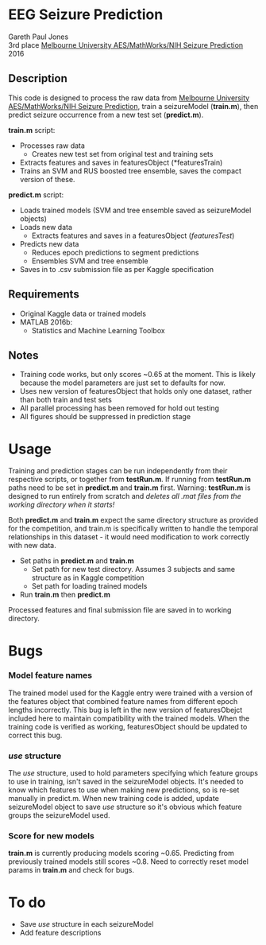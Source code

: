 # EEG Seizure Prediction
Gareth Paul Jones  
3rd place [Melbourne University AES/MathWorks/NIH Seizure Prediction](https://www.kaggle.com/c/melbourne-university-seizure-prediction)  
2016

## Description
This code is designed to process the raw data from [Melbourne University AES/MathWorks/NIH Seizure Prediction](https://www.kaggle.com/c/melbourne-university-seizure-prediction), train a seizureModel (**train.m**), then predict seizure occurrence from a new test set (**predict.m**).

**train.m** script:
 - Processes raw data
	- Creates new test set from original test and training sets
 - Extracts features and saves in featuresObject (*featuresTrain)
 - Trains an SVM and RUS boosted tree ensemble, saves the compact version of these.

**predict.m** script:
 - Loads trained models (SVM and tree ensemble saved as seizureModel objects)
 - Loads new data
   - Extracts features and saves in a featuresObject (*featuresTest*) 
 - Predicts new data
   - Reduces epoch predictions to segment predictions
   - Ensembles SVM and tree ensemble
 - Saves in to .csv submission file as per Kaggle specification

## Requirements
 - Original Kaggle data or trained models
- MATLAB 2016b:
  - Statistics and Machine Learning Toolbox


## Notes
 - Training code works, but only scores ~0.65 at the moment. This is likely because the model parameters are just set to defaults for now.
 - Uses new version of featuresObject that holds only one dataset, rather than both train and test sets
 - All parallel processing has been removed for hold out testing
 - All figures should be suppressed in prediction stage

# Usage
Training and prediction stages can be run independently from their respective scripts, or together from **testRun.m**. If running from **testRun.m** paths need to be set in **predict.m** and **train.m** first. Warning: **testRun.m** is designed to run entirely from scratch and *deletes all .mat files from the working directory when it starts!*

Both **predict.m** and **train.m** expect the same directory structure as provided for the competition, and train.m is specifically written to handle the temporal relationships in this dataset - it would need modification to work correctly with new data.

- Set paths in **predict.m** and **train.m**
  - Set path for new test directory. Assumes 3 subjects and same structure as in Kaggle competition
  - Set path for loading trained models
- Run **train.m** then **predict.m**

Processed features and final submission file are saved in to working directory.

# Bugs
### Model feature names
The trained model used for the Kaggle entry were trained with a version of the features object that combined feature names from different epoch lengths incorrectly. This bug is left in the new version of featuresObejct included here to maintain compatibility with the trained models. When the training code is verified as working, featuresObject should be updated to correct this bug.

### *use* structure
The *use* structure, used to hold parameters specifying which feature groups to use in training, isn't saved in the seizureModel objects. It's needed to know which features to use when making new predictions, so is re-set manually in predict.m. When new training code is added, update seizureModel object to save *use* structure so it's obvious which feature groups the seizureModel used.

### Score for new models
**train.m** is currently producing models scoring ~0.65. Predicting from previously trained models still scores ~0.8. Need to correctly reset model params in **train.m** and check for bugs.


# To do
 - Save *use* structure in each seizureModel
 - Add feature descriptions